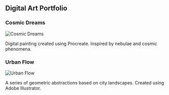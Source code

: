 ## Digital Art Portfolio

### Cosmic Dreams
![Cosmic Dreams](/api/placeholder/250/200)

Digital painting created using Procreate. Inspired by nebulae and cosmic phenomena.

### Urban Flow
![Urban Flow](/api/placeholder/250/200)

A series of geometric abstractions based on city landscapes. Created using Adobe Illustrator.